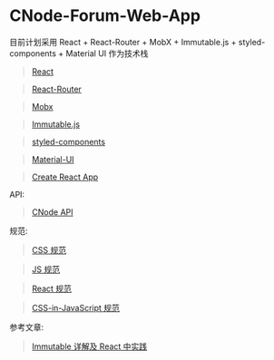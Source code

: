 # CNode-Forum-Web-App
目前计划采用 React + React-Router + MobX + Immutable.js + styled-components + Material UI 作为技术栈

> [React](https://facebook.github.io/react/)

> [React-Router](https://reacttraining.com/react-router/web/guides/quick-start)

> [Mobx](https://mobx.js.org/)

> [Immutable.js](https://facebook.github.io/immutable-js/)

> [styled-components](https://www.styled-components.com/)

> [Material-UI](https://facebook.github.io/react/)

> [Create React App](https://github.com/facebookincubator/create-react-app/blob/master/packages/react-scripts/template/README.md)

API:

> [CNode API](https://cnodejs.org/api)

规范: 
> [CSS 规范](https://cssguidelin.es/)

> [JS 规范](https://github.com/airbnb/javascript)

> [React 规范](https://github.com/airbnb/javascript/tree/master/react)

> [CSS-in-JavaScript 规范](https://github.com/airbnb/javascript/tree/master/css-in-javascript)

参考文章:

> [Immutable 详解及 React 中实践](https://github.com/camsong/blog/issues/3)

